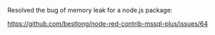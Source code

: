 Resolved the bug of memory leak for a node.js package:

https://github.com/bestlong/node-red-contrib-mssql-plus/issues/64
